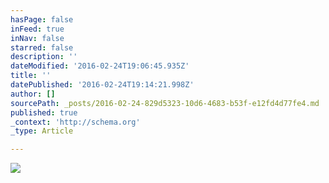```yaml
---
hasPage: false
inFeed: true
inNav: false
starred: false
description: ''
dateModified: '2016-02-24T19:06:45.935Z'
title: ''
datePublished: '2016-02-24T19:14:21.998Z'
author: []
sourcePath: _posts/2016-02-24-829d5323-10d6-4683-b53f-e12fd4d77fe4.md
published: true
_context: 'http://schema.org'
_type: Article

---
```

![](https://the-grid-user-content.s3-us-west-2.amazonaws.com/c4ae280f-a11e-418a-bb6e-ce154fd000e4.jpg)